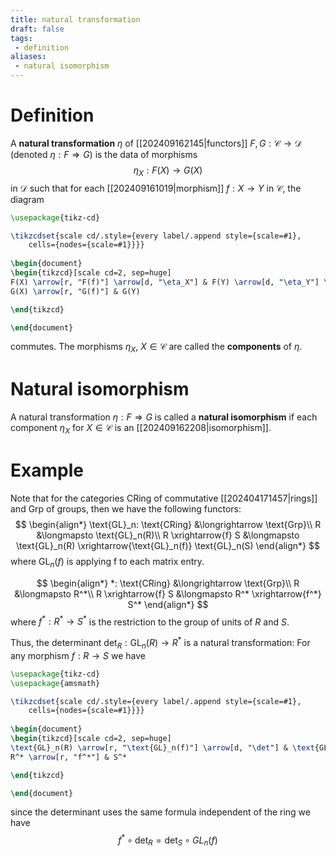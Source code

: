```yaml
---
title: natural transformation
draft: false
tags:
 - definition
aliases:
 - natural isomorphism
---
```

# Definition
A **natural transformation** $\eta$ of [[202409162145|functors]] $F, G: \mathcal{C} \to \mathcal{D}$ (denoted $\eta: F \Rightarrow G$) is the data of morphisms 
$$
\eta_X:F(X) \to G(X)
$$
in $\mathcal{D}$ such that for each [[202409161019|morphism]] $f:X \to Y$ in $\mathcal{C}$, the diagram

```tikz
\usepackage{tikz-cd}

\tikzcdset{scale cd/.style={every label/.append style={scale=#1},
    cells={nodes={scale=#1}}}}
	
\begin{document}
\begin{tikzcd}[scale cd=2, sep=huge]
F(X) \arrow[r, "F(f)"] \arrow[d, "\eta_X"] & F(Y) \arrow[d, "\eta_Y"] \\
G(X) \arrow[r, "G(f)"] & G(Y)

\end{tikzcd}

\end{document}
```

commutes.
The morphisms $\eta_X$, $X \in \mathcal{C}$ are called the **components** of $\eta$. 

# Natural isomorphism
A natural transformation $\eta:F \Rightarrow G$ is called a **natural isomorphism** if each component $\eta_X$ for $X \in \mathcal{C}$ is an [[202409162208|isomorphism]].

# Example
Note that for the categories $\text{CRing}$ of commutative [[202404171457|rings]] and $\text{Grp}$ of groups, then we have the following functors:
$$
\begin{align*}
\text{GL}_n: \text{CRing} &\longrightarrow \text{Grp}\\
R &\longmapsto \text{GL}_n(R)\\
R \xrightarrow{f} S &\longmapsto \text{GL}_n(R) \xrightarrow{\text{GL}_n(f)} \text{GL}_n(S)
\end{align*}
$$
where $\text{GL}_n(f)$ is applying f to each matrix entry. 

$$
\begin{align*}
*: \text{CRing} &\longrightarrow \text{Grp}\\
R &\longmapsto R^*\\
R \xrightarrow{f} S &\longmapsto R^* \xrightarrow{f^*} S^*
\end{align*}
$$
where $f^*:R^* \to S^*$ is the restriction to the group of units of $R$ and $S$. 

Thus, the determinant $\det_R:\text{GL}_n(R) \to R^*$ is a natural transformation:
For any morphism $f:R \to S$ we have 
```tikz
\usepackage{tikz-cd}
\usepackage{amsmath}

\tikzcdset{scale cd/.style={every label/.append style={scale=#1},
    cells={nodes={scale=#1}}}}
	
\begin{document}
\begin{tikzcd}[scale cd=2, sep=huge]
\text{GL}_n(R) \arrow[r, "\text{GL}_n(f)"] \arrow[d, "\det"] & \text{GL}_n(S) \arrow[d, "\det"] \\
R^* \arrow[r, "f^*"] & S^*

\end{tikzcd}

\end{document}
```
since the determinant uses the same formula independent of the ring we have 
$$ 
f^* \circ {\det}_R = {\det}_S \circ GL_n(f)
$$

